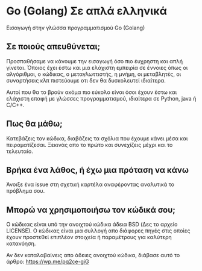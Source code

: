 # Go (Golang) Σε απλά ελληνικά
Εισαγωγή στην γλώσσα προγραμματισμού Go (Golang)

## Σε ποιούς απευθύνεται;
Προσπαθήσαμε να κάνουμε την εισαγωγή όσο πιο έυχρηστη και απλή γίνεται. 
Όποιος έχει έστω και μια ελάχιστη εμπειρία σε έννοιες όπως οι αλγόριθμοι, ο κώδικας, ο μεταγλωττιστής, η μνήμη, οι μεταβλητές, οι συναρτήσεις κλπ πιστεύουμε οτι δεν θα δυσκολευτεί ιδιαίτερα.

Αυτοί που θα το βρούν ακόμα πιο εύκολο είναι όσοι έχουν έστω και ελάχιστη επαφή με γλώσσες προγραμματισμού, ιδιαίτερα σε Python, java ή C/C++.

## Πως θα μάθω;

Κατεβάζεις τον κώδικα, διαβάζεις τα σχόλια που έχουμε κάνει μέσα και πειραματίζεσαι. Ξεκινάς απο το πρώτο και συνεχίζεις μέχρι και το τελευταίο.

## Βρήκα ένα λάθος, ή έχω μια πρόταση να κάνω

Άνοιξε ένα issue στη σχετική καρτέλα αναφέροντας αναλυτικά το πρόβλημα σου.

## Μπορώ να χρησιμοποιήσω τον κώδικά σου;

Ο κώδικας είναι υπό την ανοιχτού κώδικα άδεια BSD (Δες το αρχείο LICENSE). Ο κώδικας είναι μια συλλογή απο διάφορες πηγές στις οποίες έχουν προστεθεί επιπλέον στοιχεία ή παραμέτρους για καλύτερη κατανόηση.

Αν δεν καταλαβαίνεις απο άδειες ανοιχτού κώδικα, διάβασε αυτό το άρθρο: https://wp.me/pq2ce-giG
